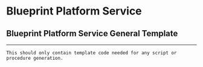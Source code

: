 # Blueprint Platform Service

## Blueprint Platform Service General Template

----

	This should only contain template code needed for any script or procedure generation.
